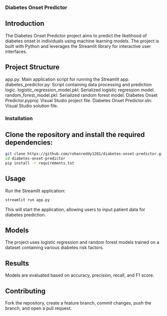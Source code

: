### Diabetes Onset Predictor

## Introduction
The Diabetes Onset Predictor project aims to predict the likelihood of diabetes onset in individuals using machine learning models. The project is built with Python and leverages the Streamlit library for interactive user interfaces.

## Project Structure

app.py: Main application script for running the Streamlit app.
diabetes_predictor.py: Script containing data processing and prediction logic.
logistic_regression_model.pkl: Serialized logistic regression model.
random_forest_model.pkl: Serialized random forest model.
Diabetes Onset Predictor.pyproj: Visual Studio project file.
Diabetes Onset Predictor.sln: Visual Studio solution file.

### Installation
## Clone the repository and install the required dependencies:
```bash
git clone https://github.com/rohanreddy1201/diabetes-onset-predictor.git
cd diabetes-onset-predictor
pip install -r requirements.txt
```
## Usage
Run the Streamlit application:
```bash
streamlit run app.py
```
This will start the application, allowing users to input patient data for diabetes prediction.

## Models
The project uses logistic regression and random forest models trained on a dataset containing various diabetes risk factors.

## Results
Models are evaluated based on accuracy, precision, recall, and F1 score.

## Contributing
Fork the repository, create a feature branch, commit changes, push the branch, and open a pull request.
